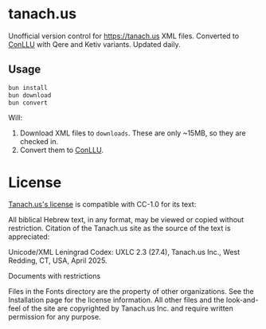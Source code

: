 # tanach.us

Unofficial version control for <https://tanach.us> XML files. Converted to
[ConLLU][1] with
Qere and Ketiv variants. Updated daily.

## Usage

```sh
bun install
bun download
bun convert
```

Will:

1. Download XML files to `downloads`. These are only ~15MB, so they are checked
in.
2. Convert them to [ConLLU][1].

# License

[Tanach.us's license](./downloads/License.html) is compatible with CC-1.0
for its text:

All biblical Hebrew text, in any format, may be viewed or copied without restriction.
Citation of the Tanach.us site as the source of the text is appreciated:

Unicode/XML Leningrad Codex: UXLC 2.3 (27.4),
Tanach.us Inc., West Redding, CT, USA, April 2025.

Documents with restrictions

Files in the Fonts directory are the property of other organizations. See the Installation page for the license information.
All other files and the look-and-feel of the site are copyrighted by Tanach.us Inc. and require written permission for any purpose.

[1]: https://universaldependencies.org/format.html#conll-u-format
